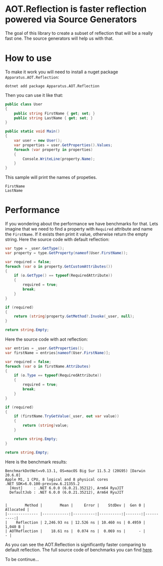 
# AOT.Reflection is faster reflection powered via Source Generators

The goal of this library to create a subset of reflection that will be a really fast one. The source generators will help us with that.


# How to use

To make it work you will need to install a nuget package ``` Apparatus.AOT.Reflection ```:

```
dotnet add package Apparatus.AOT.Reflection
```

Then you can use it like that:

``` cs
public class User
{
    public string FirstName { get; set; }
    public string LastName { get; set; }
}

public static void Main()
{
    var user = new User();
    var properties = user.GetProperties().Values;
    foreach (var property in properties)
    {
        Console.WriteLine(property.Name);
    }
}
```

This sample will print the names of propeties.
```
FirstName
LastName
```

# Performance

If you wondering about the performance we have benchmarks for that.
Lets imagine that we need to find a property with ``` Required ``` attribute and name the ``` FirstName ```.
If it exists then print it value, otherwise return the empty string.
Here the source code with default reflection:

``` cs
var type = _user.GetType();
var property = type.GetProperty(nameof(User.FirstName));

var required = false;
foreach (var o in property.GetCustomAttributes())
{
    if (o.GetType() == typeof(RequiredAttribute))
    {
        required = true;
        break;
    }
}

if (required)
{
    return (string)property.GetMethod?.Invoke(_user, null);
}

return string.Empty;

```

Here the source code with aot reflection:
``` cs 
var entries = _user.GetProperties();
var firstName = entries[nameof(User.FirstName)];

var required = false;
foreach (var o in firstName.Attributes)
{
    if (o.Type == typeof(RequiredAttribute))
    {
        required = true;
        break;
    }
}

if (required)
{
    if (firstName.TryGetValue(_user, out var value))
    {
        return (string)value;
    }

    return string.Empty;
}

return string.Empty;
```

Here is the benchmark results:
``` 
BenchmarkDotNet=v0.13.1, OS=macOS Big Sur 11.5.2 (20G95) [Darwin 20.6.0]
Apple M1, 1 CPU, 8 logical and 8 physical cores
.NET SDK=6.0.100-preview.6.21355.2
  [Host]     : .NET 6.0.0 (6.0.21.35212), Arm64 RyuJIT
  DefaultJob : .NET 6.0.0 (6.0.21.35212), Arm64 RyuJIT


|        Method |        Mean |     Error |    StdDev |  Gen 0 | Allocated |
|-------------- |------------:|----------:|----------:|-------:|----------:|
|    Reflection | 2,246.93 ns | 12.526 ns | 10.460 ns | 0.4959 |   1,040 B |
| AOTReflection |    18.61 ns |  0.074 ns |  0.069 ns |      - |         - |

```

As you can see the AOT.Reflection is significantly faster comparing to default reflection.
The full source code of benchmarks you can find [here](https://github.com/byme8/Apparatus.AOT.Reflection/blob/master/src/Apparatus.AOT.Reflection.Benchmark/Program.cs). 

To be continue...